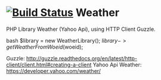 [![Build Status](https://travis-ci.org/franhernandez/Weather.svg?branch=master)](https://travis-ci.org/franhernandez/Weather)
Weather
=======
PHP Library Weather (Yahoo Api), using HTTP Client Guzzle.

bash
$library = new WeatherLibrary();
$library->getWeatherFromWoeid($woeid);

Guzzle: http://guzzle.readthedocs.org/en/latest/http-client/client.html#creating-a-client
Yahoo Api Weather: https://developer.yahoo.com/weather/

